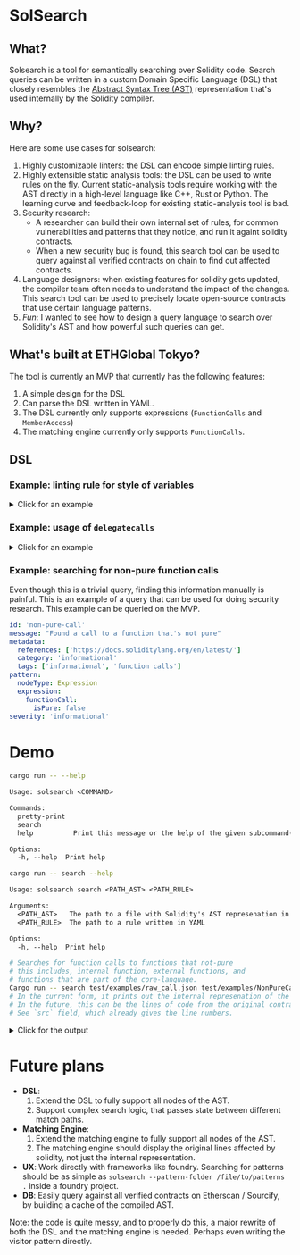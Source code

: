# SolSearch

## What?

Solsearch is a tool for semantically searching over Solidity code. Search queries can be written in
a custom Domain Specific Language (DSL) that closely resembles the [Abstract Syntax Tree (AST)](https://solidity-ast.netlify.app/)
representation that's used internally by the Solidity compiler.

## Why?

Here are some use cases for solsearch:

1. Highly customizable linters: the DSL can encode simple linting rules.
2. Highly extensible static analysis tools: the DSL can be used to write rules on the fly. Current
   static-analysis tools require working with the AST directly in a high-level language like C++,
   Rust or Python. The learning curve and feedback-loop for existing static-analysis tool is bad.
3. Security research:
   - A researcher can build their own internal set of rules, for common vulnerabilities and patterns
     that they notice, and run it againt solidity contracts.
   - When a new security bug is found, this search tool can be used to query against all verified
     contracts on chain to find out affected contracts.
4. Language designers: when existing features for solidity gets updated, the compiler team often
   needs to understand the impact of the changes. This search tool can be used to precisely locate
   open-source contracts that use certain language patterns.
5. *Fun*: I wanted to see how to design a query language to search over Solidity's AST and how
   powerful such queries can get.

## What's built at ETHGlobal Tokyo?

The tool is currently an MVP that currently has the following features:

1. A simple design for the DSL
2. Can parse the DSL written in YAML.
3. The DSL currently only supports expressions (`FunctionCalls` and `MemberAccess`)
4. The matching engine currently only supports `FunctionCalls`.

## DSL

### Example: linting rule for style of variables

<details>
<summary> Click for an example </summary>

Here's an example of a bad naming convention.
```solidity
contract C {
    // Bad convention: names that start with underscore for public state variables
    uint public _name;
}
```

This rule can be expressed by the following script:

```yaml
id: 'public-state-variable-underscore'
message: 'Low level calls bad'
metadata:
  references: ['https://docs.soliditylang.org/en/v0.8.19/style-guide.html']
  category: 'lint'
  tags: ['coding-style', 'state-variables']
pattern:
  nodeType: VariableDeclaration
  stateVariable: true
  # A regex rule that matches names that start with _
  name: "_*"
  visibility: public
severity: 'lint'
```
</details>

### Example: usage of `delegatecalls`

<details>
<summary> Click for an example </summary>

```yaml
id: 'low-level-call'
message: "Using `delegatecall` can be dangerous, as it gives control of contract's state."
metadata:
  references: ['...']
  category: 'lint'
  tags: ['low-level']
pattern:
  nodeType: Expression
  expression:
    functionCall:
      expression:
        memberAccess:
          memberName: 'delegatecall'
severity: 'lint'
```

TODO: extend to the rule to show a linting rule where it's a `delegatecall` to a contract that's supplied in a `public` / `external` function. (This would require extending the DSL to have some notion of equality between two sub-patterns).

</details>

### Example: searching for non-pure function calls

Even though this is a trivial query, finding this information manually is painful. This is an
example of a query that can be used for doing security research. This example can be queried on the MVP.

```yaml
id: 'non-pure-call'
message: "Found a call to a function that's not pure"
metadata:
  references: ['https://docs.soliditylang.org/en/latest/']
  category: 'informational'
  tags: ['informational', 'function calls']
pattern:
  nodeType: Expression
  expression:
    functionCall:
      isPure: false
severity: 'informational'
```

# Demo

```bash
cargo run -- --help
```

```txt
Usage: solsearch <COMMAND>

Commands:
  pretty-print  
  search        
  help          Print this message or the help of the given subcommand(s)

Options:
  -h, --help  Print help
```

```bash
cargo run -- search --help
```

```txt
Usage: solsearch search <PATH_AST> <PATH_RULE>

Arguments:
  <PATH_AST>   The path to a file with Solidity's AST represenation in JSON format
  <PATH_RULE>  The path to a rule written in YAML

Options:
  -h, --help  Print help
```

```bash
# Searches for function calls to functions that not-pure
# this includes, internal function, external functions, and
# functions that are part of the core-language.
Cargo run -- search test/examples/raw_call.json test/examples/NonPureCalls.yaml
# In the current form, it prints out the internal represenation of the AST node
# In the future, this can be the lines of code from the original contract
# See `src` field, which already gives the line numbers.
```

<details>
<summary> Click for the output </summary>

```txt
Found a match.
FunctionCall {
    kind: FunctionCall,
    try_call: Some(
        false,
    ),
    names: [],
    arguments: [
        Literal(
            Literal {
                hex_value: Some(
                    "",
                ),
                value: Some(
                    "",
                ),
                subdenomination: None,
                kind: String,
                argument_types: None,
                is_constant: false,
                is_l_value: false,
                is_pure: true,
                l_value_requested: false,
                type_descriptions: TypeDescriptions {
                    type_identifier: Some(
                        "t_stringliteral_c5d2460186f7233c927e7db2dcc703c0e500b653ca82273b7bfad8045d85a470",
                    ),
                    type_string: Some(
                        "literal_string \"\"",
                    ),
                },
                src: "122:2:0",
                id: 8,
            },
        ),
    ],
    expression: MemberAccess(
        MemberAccess {
            member_name: "call",
            expression: Identifier(
                Identifier {
                    argument_types: None,
                    name: "a",
                    overloaded_declarations: [],
                    referenced_declaration: 2,
                    type_descriptions: TypeDescriptions {
                        type_identifier: Some(
                            "t_address",
                        ),
                        type_string: Some(
                            "address",
                        ),
                    },
                    src: "115:1:0",
                    id: 5,
                },
            ),
            referenced_declaration: None,
            argument_types: Some(
                [
                    TypeDescriptions {
                        type_identifier: Some(
                            "t_stringliteral_c5d2460186f7233c927e7db2dcc703c0e500b653ca82273b7bfad8045d85a470",
                        ),
                        type_string: Some(
                            "literal_string \"\"",
                        ),
                    },
                ],
            ),
            is_constant: false,
            is_l_value: false,
            is_pure: false,
            l_value_requested: false,
            type_descriptions: TypeDescriptions {
                type_identifier: Some(
                    "t_function_barecall_payable$_t_bytes_memory_ptr_$returns$_t_bool_$_t_bytes_memory_ptr_$",
                ),
                type_string: Some(
                    "function (bytes memory) payable returns (bool,bytes memory)",
                ),
            },
            src: "115:6:0",
            id: 7,
        },
    ),
    argument_types: None,
    is_constant: false,
    is_l_value: false,
    is_pure: false,
    l_value_requested: false,
    type_descriptions: TypeDescriptions {
        type_identifier: Some(
            "t_tuple$_t_bool_$_t_bytes_memory_ptr_$",
        ),
        type_string: Some(
            "tuple(bool,bytes memory)",
        ),
    },
    src: "115:10:0",
    id: 9,
}
```

</details>

# Future plans

- **DSL**:
  1. Extend the DSL to fully support all nodes of the AST.
  2. Support complex search logic, that passes state between different match paths.
- **Matching Engine**:
  1. Extend the matching engine to fully support all nodes of the AST.
  2. The matching engine should display the original lines affected by solidity, not just the internal representation.
- **UX**: Work directly with frameworks like foundry. Searching for patterns should be as simple as `solsearch --pattern-folder /file/to/patterns .` inside a foundry project.
- **DB**: Easily query against all verified contracts on Etherscan / Sourcify, by building a cache of the compiled AST.

Note: the code is quite messy, and to properly do this, a major rewrite of both the DSL and the
matching engine is needed. Perhaps even writing the visitor pattern directly.

